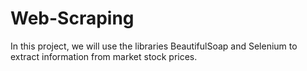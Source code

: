 # Web-Scraping
In this project, we will use the libraries BeautifulSoap and Selenium to extract information from market stock prices.
